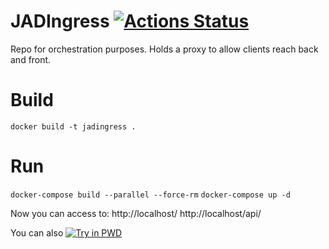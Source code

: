 # JADIngress [![Actions Status](https://github.com/JADProjectManager/JADIngress/workflows/Docker%20Image%20CI/badge.svg)](https://github.com/JADProjectManager/JADIngress/actions)
Repo for orchestration purposes. Holds a proxy to allow clients reach back and front.

# Build

`docker build -t jadingress .`

# Run

`docker-compose build --parallel --force-rm`
`docker-compose up -d`

Now you can access to: 
    http://localhost/
    http://localhost/api/

You can also [![Try in PWD](https://raw.githubusercontent.com/play-with-docker/stacks/master/assets/images/button.png)](https://labs.play-with-docker.com/?stack=https://raw.githubusercontent.com/JADProjectManager/JADIngress/master/pwd-stack.yml)
